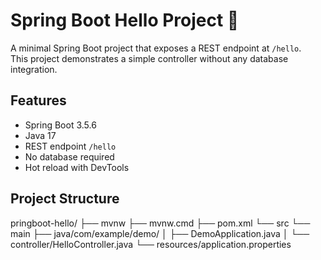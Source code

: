 # Spring Boot Hello Project 🌱

A minimal Spring Boot project that exposes a REST endpoint at `/hello`.  
This project demonstrates a simple controller without any database integration.

## Features
- Spring Boot 3.5.6
- Java 17
- REST endpoint `/hello`
- No database required
- Hot reload with DevTools

## Project Structure
pringboot-hello/
├── mvnw
├── mvnw.cmd
├── pom.xml
└── src
└── main
├── java/com/example/demo/
│ ├── DemoApplication.java
│ └── controller/HelloController.java
└── resources/application.properties
